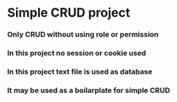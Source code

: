 # Simple CRUD project

### Only CRUD without using role or permission
### In this project no session or cookie used
### In this project text file is used as database
### It may be used as a boilarplate for simple CRUD
